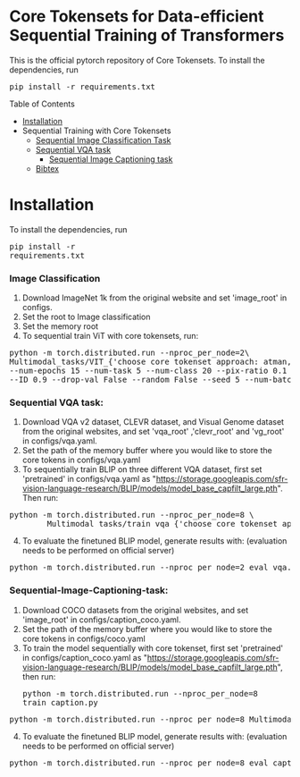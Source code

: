 # Core Tokensets for Data-efficient Sequential Training of Transformers
This is the official pytorch repository of Core Tokensets. 
To install the dependencies, run <pre/>pip install -r requirements.txt</pre> 

Table of Contents
- [Installation](#installation)
- Sequential Training with Core Tokensets
	- [Sequential Image Classification Task](#Sequential-Image-Classification-Task)
	- [Sequential VQA task](#Sequential-VQA-task)
        -  [Sequential Image Captioning task](#Sequential-Image-Captioning-task)
	- [Bibtex](#bibtex)

# Installation 
To install the dependencies, run <pre/>pip install -r requirements.txt</pre> 

### Image Classification
1. Download ImageNet 1k from the original website and set 'image_root' in configs.
2. Set the root to Image classification
3. Set the memory root
4. To sequential train ViT with core tokensets, run:
 <pre>python -m torch.distributed.run --nproc_per_node=2\ 
Multimodal_tasks/VIT_{'choose core tokenset approach: atman, gradlrp,gradcam,rollout'}.py \
--num-epochs 15 --num-task 5 --num-class 20 --pix-ratio 0.1 --train-value 1 --mem-ratio 0.1 \
--ID 0.9 --drop-val False --random False --seed 5 --num-batches 64  </pre>

### Sequential VQA task:
1. Download VQA v2 dataset, CLEVR dataset, and Visual Genome dataset from the original websites, and set 'vqa_root' ,'clevr_root' and 'vg_root' in configs/vqa.yaml.
2. Set the path of the memory buffer where you would like to store the core tokens in configs/vqa.yaml
3. To sequentially train BLIP on three different VQA dataset, first set 'pretrained' in configs/vqa.yaml as "https://storage.googleapis.com/sfr-vision-language-research/BLIP/models/model_base_capfilt_large.pth". Then run:
<pre>python -m torch.distributed.run --nproc_per_node=8 \ 
		Multimodal_tasks/train_vqa_{'choose core tokenset approach: atman or gradlrp'}.py </pre> 
4. To evaluate the finetuned BLIP model, generate results with: (evaluation needs to be performed on official server)
<pre>python -m torch.distributed.run --nproc_per_node=2 eval_vqa.py --evaluate</pre> 

### Sequential-Image-Captioning-task:
1. Download COCO datasets from the original websites, and set 'image_root' in configs/caption_coco.yaml.
2. Set the path of the memory buffer where you would like to store the core tokens in configs/coco.yaml
3. To train the model sequentially with core tokenset, first set 'pretrained' in configs/caption_coco.yaml as "https://storage.googleapis.com/sfr-vision-language-research/BLIP/models/model_base_capfilt_large.pth", then run: <pre>python -m torch.distributed.run --nproc_per_node=8 train_caption.py </pre> 
<pre>python -m torch.distributed.run --nproc_per_node=8 Multimodal_tasks/train_caption.py --evaluate</pre> 
4. To evaluate the finetuned BLIP model, generate results with: (evaluation needs to be performed on official server)
<pre>python -m torch.distributed.run --nproc_per_node=8 eval_caption_{'choose core tokenset approach: atman or gradlrp'}.py </pre> 




